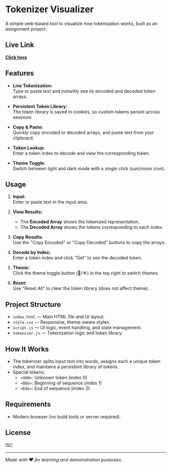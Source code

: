 # Tokenizer Visualizer

A simple web-based tool to visualize how tokenization works, built as an assignment project.
## Live Link
**[Click here]('https://chaicode-tokenizer.netlify.app/')**
## Features

- **Live Tokenization:**  
  Type or paste text and instantly see its encoded and decoded token arrays.

- **Persistent Token Library:**  
  The token library is saved in cookies, so custom tokens persist across sessions.

- **Copy & Paste:**  
  Quickly copy encoded or decoded arrays, and paste text from your clipboard.

- **Token Lookup:**  
  Enter a token index to decode and view the corresponding token.

- **Theme Toggle:**  
  Switch between light and dark mode with a single click (sun/moon icon).

## Usage

1. **Input:**  
   Enter or paste text in the input area.

2. **View Results:**  
   - The **Encoded Array** shows the tokenized representation.
   - The **Decoded Array** shows the tokens corresponding to each index.

3. **Copy Results:**  
   Use the "Copy Encoded" or "Copy Decoded" buttons to copy the arrays.

4. **Decode by Index:**  
   Enter a token index and click "Get" to see the decoded token.

5. **Theme:**  
   Click the theme toggle button (🌙/☀️) in the top right to switch themes.

6. **Reset:**  
   Use "Reset All" to clear the token library (does not affect theme).

## Project Structure

- `index.html` — Main HTML file and UI layout.
- `style.css` — Responsive, theme-aware styles.
- `script.js` — UI logic, event handling, and state management.
- `tokenizer.js` — Tokenization logic and token library.

## How It Works

- The tokenizer splits input text into words, assigns each a unique token index, and maintains a persistent library of tokens.
- Special tokens:
  - `<UKN>`: Unknown token (index 0)
  - `<BOS>`: Beginning of sequence (index 1)
  - `<EOS>`: End of sequence (index 2)

## Requirements

- Modern browser (no build tools or server required).

## License

ISC

---

_Made with ❤️ for learning and demonstration purposes._